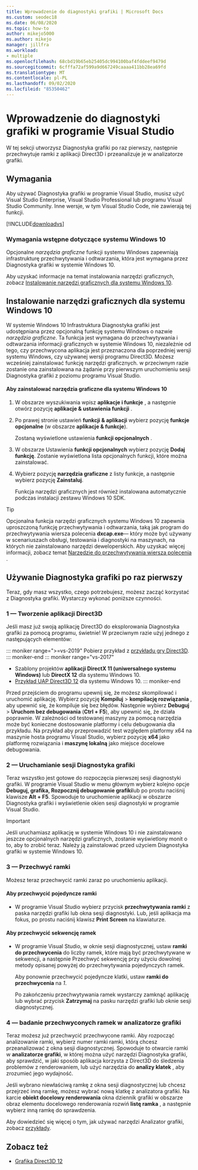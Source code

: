 ```yaml
---
title: Wprowadzenie do diagnostyki grafiki | Microsoft Docs
ms.custom: seodec18
ms.date: 06/08/2020
ms.topic: how-to
author: mikejo5000
ms.author: mikejo
manager: jillfra
ms.workload:
- multiple
ms.openlocfilehash: 68cbd19b65eb25405dc994100baf4fddeef9479d
ms.sourcegitcommit: 6cfffa72af599a9d667249caaaa411bb28ea69fd
ms.translationtype: MT
ms.contentlocale: pl-PL
ms.lasthandoff: 09/02/2020
ms.locfileid: "85350462"
---
```

# <a name="getting-started-with-visual-studio-graphics-diagnostics"></a>Wprowadzenie do diagnostyki grafiki w programie Visual Studio
W tej sekcji utworzysz Diagnostyka grafiki po raz pierwszy, następnie przechwytuje ramki z aplikacji Direct3D i przeanalizuje je w analizatorze grafiki.

## <a name="requirements"></a>Wymagania
 Aby używać Diagnostyka grafiki w programie Visual Studio, musisz użyć Visual Studio Enterprise, Visual Studio Professional lub programu Visual Studio Community.  Inne wersje, w tym Visual Studio Code, nie zawierają tej funkcji.

 [!INCLUDE[downloadvs](../includes/downloadvs_md.md)]

### <a name="windows-10-prerequisites"></a>Wymagania wstępne dotyczące systemu Windows 10
 Opcjonalne *narzędzia graficzne* funkcji systemu Windows zapewniają infrastrukturę przechwytywania i odtwarzania, która jest wymagana przez Diagnostyka grafiki w systemie Windows 10.

 Aby uzyskać informacje na temat instalowania narzędzi graficznych, zobacz [Instalowanie narzędzi graficznych dla systemu Windows 10](#InstallGraphicsTools).

## <a name="install-graphics-tools-for-windows-10"></a><a name="InstallGraphicsTools"></a> Instalowanie narzędzi graficznych dla systemu Windows 10
 W systemie Windows 10 Infrastruktura Diagnostyka grafiki jest udostępniana przez opcjonalną funkcję systemu Windows o nazwie *narzędzia graficzne*. Ta funkcja jest wymagana do przechwytywania i odtwarzania informacji graficznych w systemie Windows 10, niezależnie od tego, czy przechwycona aplikacja jest przeznaczona dla poprzedniej wersji systemu Windows, czy używanej wersji programu Direct3D. Możesz wcześniej zainstalować funkcję narzędzi graficznych. w przeciwnym razie zostanie ona zainstalowana na żądanie przy pierwszym uruchomieniu sesji Diagnostyka grafiki z poziomu programu Visual Studio.

#### <a name="to-install-graphics-tools-for-windows-10"></a>Aby zainstalować narzędzia graficzne dla systemu Windows 10

1. W obszarze wyszukiwania wpisz **aplikacje i funkcje** , a następnie otwórz pozycję **aplikacje & ustawienia funkcji** .

2. Po prawej stronie ustawień **funkcji & aplikacji** wybierz pozycję **funkcje opcjonalne** (w obszarze **aplikacje & funkcje**).

   Zostaną wyświetlone ustawienia **funkcji opcjonalnych** .

3. W obszarze Ustawienia **funkcji opcjonalnych** wybierz pozycję **Dodaj funkcję**. Zostanie wyświetlona lista opcjonalnych funkcji, które można zainstalować.

4. Wybierz pozycję **narzędzia graficzne** z listy funkcje, a następnie wybierz pozycję **Zainstaluj**.

   Funkcja narzędzi graficznych jest również instalowana automatycznie podczas instalacji zestawu Windows 10 SDK.

> [!TIP]
> Opcjonalna funkcja narzędzi graficznych systemu Windows 10 zapewnia uproszczoną funkcję przechwytywania i odtwarzania, taką jak program do przechwytywania wiersza polecenia **dxcap.exe**— który może być używany w scenariuszach obsługi, testowania i diagnostyki na maszynach, na których nie zainstalowano narzędzi deweloperskich. Aby uzyskać więcej informacji, zobacz temat [Narzędzie do przechwytywania wiersza polecenia](command-line-capture-tool.md) .

## <a name="using-graphics-diagnostics-for-the-first-time"></a>Używanie Diagnostyka grafiki po raz pierwszy
 Teraz, gdy masz wszystko, czego potrzebujesz, możesz zacząć korzystać z Diagnostyka grafiki. Wystarczy wykonać poniższe czynności.

### <a name="1---create-a-direct3d-app"></a>1 — Tworzenie aplikacji Direct3D

Jeśli masz już swoją aplikację Direct3D do eksplorowania Diagnostyka grafiki za pomocą programu, świetnie! W przeciwnym razie użyj jednego z następujących elementów:

::: moniker range=">=vs-2019"
Pobierz przykład z [przykładu gry Direct3D](https://docs.microsoft.com/samples/microsoft/windows-universal-samples/simple3dgamedx/).
::: moniker-end
::: moniker range="vs-2017"
- Szablony projektów **aplikacji DirectX 11 (uniwersalnego systemu Windows)** lub **DirectX 12** dla systemu Windows 10.
- [Przykład UAP Direct3D 12](https://code.msdn.microsoft.com/Direct3D-12-UAP-Sample-ecb1779f) dla systemu Windows 10.
::: moniker-end

Przed przejściem do programu upewnij się, że możesz skompilować i uruchomić aplikację. Wybierz pozycję **Kompiluj**  >  **kompilację rozwiązania** , aby upewnić się, że kompiluje się bez błędów. Następnie wybierz **Debuguj**  >  **Uruchom bez debugowania** (**Ctrl + F5**), aby upewnić się, że działa poprawnie. W zależności od testowanej maszyny za pomocą narzędzia może być konieczne dostosowanie platformy i celu debugowania dla przykładu. Na przykład aby przeprowadzić test względem platformy x64 na maszynie hosta programu Visual Studio, wybierz pozycję **x64** jako platformę rozwiązania i **maszynę lokalną** jako miejsce docelowe debugowania. 

### <a name="2---start-a-graphics-diagnostics-session"></a>2 — Uruchamianie sesji Diagnostyka grafiki
 Teraz wszystko jest gotowe do rozpoczęcia pierwszej sesji diagnostyki grafiki. W programie Visual Studio w menu głównym wybierz kolejno opcje **Debuguj, grafika, Rozpocznij debugowanie grafiki**lub po prostu naciśnij klawisze **Alt + F5**. Spowoduje to uruchomienie aplikacji w obszarze Diagnostyka grafiki i wyświetlenie okien sesji diagnostyki w programie Visual Studio.

> [!IMPORTANT]
> Jeśli uruchamiasz aplikację w systemie Windows 10 i nie zainstalowano jeszcze opcjonalnych narzędzi graficznych, zostanie wyświetlony monit o to, aby to zrobić teraz. Należy ją zainstalować przed użyciem Diagnostyka grafiki w systemie Windows 10.

### <a name="3---capture-frames"></a>3 — Przechwyć ramki
 Możesz teraz przechwycić ramki zaraz po uruchomieniu aplikacji.

#### <a name="to-capture-single-frames"></a>Aby przechwycić pojedyncze ramki

- W programie Visual Studio wybierz przycisk **przechwytywania ramki** z paska narzędzi grafiki lub okna sesji diagnostyki. Lub, jeśli aplikacja ma fokus, po prostu naciśnij klawisz **Print Screen** na klawiaturze.

#### <a name="to-capture-a-sequence-of-frames"></a>Aby przechwycić sekwencję ramek

- W programie Visual Studio, w oknie sesji diagnostycznej, ustaw **ramki do przechwycenia** do liczby ramek, które mają być przechwytywane w sekwencji, a następnie Przechwyć sekwencję przy użyciu dowolnej metody opisanej powyżej do przechwytywania pojedynczych ramek.

   Aby ponownie przechwycić pojedyncze klatki, ustaw **ramki do przechwycenia** na *1*.

  Po zakończeniu przechwytywania ramek wystarczy zamknąć aplikację lub wybrać przycisk **Zatrzymaj** na pasku narzędzi grafiki lub oknie sesji diagnostycznej.

### <a name="4---examine-captured-frames-in-the-graphics-analyzer"></a>4 — badanie przechwyconych ramek w analizatorze grafiki
 Teraz możesz już przechwycić przechwycone ramki. Aby rozpocząć analizowanie ramki, wybierz numer ramki ramki, którą chcesz przeanalizować z okna sesji diagnostycznej. Spowoduje to otwarcie ramki w **analizatorze grafiki**, w której można użyć narzędzi Diagnostyka grafiki, aby sprawdzić, w jaki sposób aplikacja korzysta z Direct3D do śledzenia problemów z renderowaniem, lub użyć narzędzia do **analizy klatek** , aby zrozumieć jego wydajność.

 Jeśli wybrano niewłaściwą ramkę z okna sesji diagnostycznej lub chcesz przejrzeć inną ramkę, możesz wybrać nową klatkę z analizatora grafiki. Na karcie **obiekt docelowy renderowania** okna dziennik grafiki w obszarze obraz elementu docelowego renderowania rozwiń **listę ramka** , a następnie wybierz inną ramkę do sprawdzenia.

 Aby dowiedzieć się więcej o tym, jak używać narzędzi Analizator grafiki, zobacz [przykłady](graphics-diagnostics-examples.md).

## <a name="see-also"></a>Zobacz też
- [Grafika Direct3D 12](/windows/desktop/direct3d12/direct3d-12-graphics)